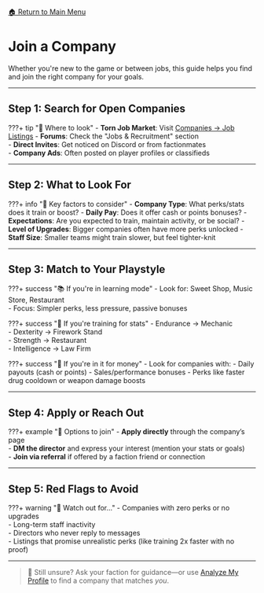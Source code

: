 [🏠 Return to Main Menu](main_menu.md)

# Join a Company

Whether you're new to the game or between jobs, this guide helps you find and join the right company for your goals.

---

## Step 1: Search for Open Companies

???+ tip "💼 Where to look"
    - **Torn Job Market**: Visit [Companies → Job Listings](https://www.torn.com/companies.php)
    - **Forums**: Check the "Jobs & Recruitment" section  
    - **Direct Invites**: Get noticed on Discord or from factionmates  
    - **Company Ads**: Often posted on player profiles or classifieds

---

## Step 2: What to Look For

???+ info "🧩 Key factors to consider"
    - **Company Type**: What perks/stats does it train or boost?
    - **Daily Pay**: Does it offer cash or points bonuses?
    - **Expectations**: Are you expected to train, maintain activity, or be social?
    - **Level of Upgrades**: Bigger companies often have more perks unlocked
    - **Staff Size**: Smaller teams might train slower, but feel tighter-knit

---

## Step 3: Match to Your Playstyle

???+ success "📚 If you're in learning mode"
    - Look for: Sweet Shop, Music Store, Restaurant  
    - Focus: Simpler perks, less pressure, passive bonuses

???+ success "💪 If you're training for stats"
    - Endurance → Mechanic  
    - Dexterity → Firework Stand  
    - Strength → Restaurant  
    - Intelligence → Law Firm

???+ success "💸 If you're in it for money"
    - Look for companies with:
        - Daily payouts (cash or points)
        - Sales/performance bonuses
        - Perks like faster drug cooldown or weapon damage boosts

---

## Step 4: Apply or Reach Out

???+ example "📝 Options to join"
    - **Apply directly** through the company’s page  
    - **DM the director** and express your interest (mention your stats or goals)  
    - **Join via referral** if offered by a faction friend or connection

---

## Step 5: Red Flags to Avoid

???+ warning "🚩 Watch out for..."
    - Companies with zero perks or no upgrades  
    - Long-term staff inactivity  
    - Directors who never reply to messages  
    - Listings that promise unrealistic perks (like training 2x faster with no proof)

---

> 💬 Still unsure? Ask your faction for guidance—or use [Analyze My Profile](profile_analysis.md) to find a company that matches *you*.
